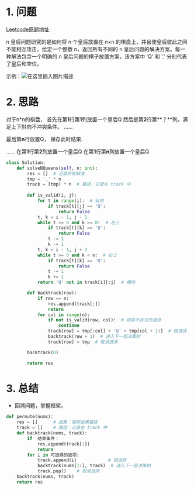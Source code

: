# 1. 问题

[Leetcode原题地址](https://leetcode-cn.com/problems/n-queens/submissions/)

n 皇后问题研究的是如何将 n 个皇后放置在 n×n 的棋盘上，并且使皇后彼此之间不能相互攻击。给定一个整数 n，返回所有不同的 n 皇后问题的解决方案。每一种解法包含一个明确的 n 皇后问题的棋子放置方案，该方案中 'Q' 和 '.' 分别代表了皇后和空位。

示例：![在这里插入图片描述](https://img-blog.csdnimg.cn/20200903134304157.png?x-oss-process=image/watermark,type_ZmFuZ3poZW5naGVpdGk,shadow_10,text_aHR0cHM6Ly9ibG9nLmNzZG4ubmV0L3dlaXhpbl80MjE2NTU4NQ==,size_16,color_FFFFFF,t_70#pic_center)
# 2. 思路
对于n*n的棋盘，
首先在第**1**行第**1**列放置一个皇后Q
然后是第**2**行第**？**列，满足上下斜向不冲突条件。
……

最后第**n**行放置Q， 保存此时结果.

……
在第**1**行第**2**列放置一个皇后Q
 在第**1**行第**n**列放置一个皇后Q


```python
class Solution:
    def solveNQueens(self, n: int):
        res = []  # 记录所有解法
        tmp = '.' * n
        track = [tmp] * n  # 路径：记录在 track 中
        
        def is_valid(i, j):
            for t in range(i):  # 纵向
                if track[t][j] == 'Q':
                    return False
            t, k = i - 1, j - 1
            while t >= 0 and k >= 0:  # 左上
                if track[t][k] == 'Q':
                    return False
                t -= 1
                k -= 1
            t, k = i - 1, j + 1
            while t >= 0 and k < n:  # 右上
                if track[t][k] == 'Q':
                    return False
                t -= 1
                k += 1
            return 'Q' not in track[i][:j]  # 横向

        def backtrack(row):
            if row == n:
                res.append(track[:])
                return
            for col in range(n):
                if not is_valid(row, col):  # 排除不合法的选择
                    continue
                track[row] = tmp[:col] + 'Q' + tmp[col + 1:]  # 做选择
                backtrack(row + 1)  # 进入下一层决策树
                track[row] = tmp  # 取消选择

        backtrack(0)

        return res
```
# 3. 总结

- 回溯问题，掌握框架。
```python
def permute(nums):
    res = []      # 结果：保存结果路径
    track = []    # 路径：记录在 track 中
    def backtrack(nums, track):
        if  结束条件：
            res.append(track[:])
            return
        for i in 可选择的选项:
            track.append(i)            # 做选择
            backtrack(nums[1:], track)  # 进入下一层决策树
            track.pop()    # 取消选择
    backtrack(nums, track)
    return res
```







